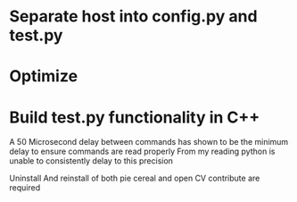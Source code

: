 # Separate host into config.py and test.py
# Optimize 
# Build test.py functionality in C++ 

A 50 Microsecond delay between commands has shown to be the minimum delay to ensure commands are read properly
From my reading python is unable to consistently delay to this precision

Uninstall And reinstall of both pie cereal and open CV contribute are required